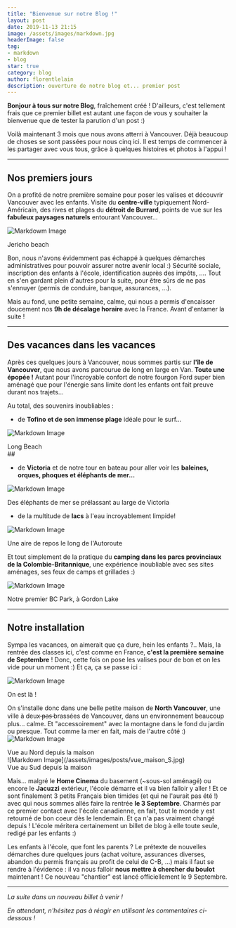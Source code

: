 ```yaml
---
title: "Bienvenue sur notre Blog !"
layout: post
date: 2019-11-13 21:15
image: /assets/images/markdown.jpg
headerImage: false
tag:
- markdown
- blog
star: true
category: blog
author: florentlelain
description: ouverture de notre blog et... premier post
---
```


**Bonjour à tous sur notre Blog**, fraîchement créé ! D'ailleurs, c'est tellement frais que ce premier billet est autant une façon de vous y souhaiter la bienvenue que de tester la parution d'un post :)

Voilà maintenant 3 mois que nous avons atterri à Vancouver. Déjà beaucoup de choses se sont passées pour nous cinq ici. Il est temps de commencer à les partager avec vous tous, grâce à quelques histoires et photos à l'appui !

---

## Nos premiers jours
On a profité de notre première semaine pour poser les valises et découvrir Vancouver avec les enfants. Visite du **centre-ville** typiquement Nord-Américain, des rives et plages du **détroit de Burrard**, points de vue sur les **fabuleux paysages naturels** entourant Vancouver...

![Markdowm Image](/assets/images/posts/IMG_6893.jpg)
<figcaption class="caption">Jericho beach</figcaption>





Bon, nous n'avons évidemment pas échappé à quelques démarches administratives pour pouvoir assurer notre avenir local :) Sécurité sociale, inscription des enfants à l'école, identification auprès des impôts, .... Tout en s'en gardant plein d'autres pour la suite, pour être sûrs de ne pas s'ennuyer (permis de conduire, banque, assurances, ...).

Mais au fond, une petite semaine, calme, qui nous a permis d'encaisser doucement nos **9h de décalage horaire** avec la France. Avant d'entamer la suite !

---

## Des vacances dans les vacances
Après ces quelques jours à Vancouver, nous sommes partis sur **l'île de Vancouver**, que nous avons parcourue de long en large en Van. **Toute une épopée !** Autant pour l'incroyable confort de notre fourgon Ford super bien aménagé que pour l'énergie sans limite dont les enfants ont fait preuve durant nos trajets...

Au total, des souvenirs inoubliables :

* de **Tofino et de son immense plage** idéale pour le surf...

![Markdown Image](/assets/images/posts/IMG_6976.jpg)
<figcaption class="caption">Long Beach</figcaption>
##   

* de **Victoria** et de notre tour en bateau pour aller voir les **baleines, orques, phoques et éléphants de mer...**

![Markdown Image](/assets/images/posts/IMG_6967.jpg)
<figcaption class="caption">Des éléphants de mer se prélassant au large de Victoria</figcaption>

* de la multitude de **lacs** à l'eau incroyablement limpide!

![Markdown Image](/assets/images/posts/IMG_7054.jpg)
<figcaption class="caption">Une aire de repos le long de l'Autoroute</figcaption>

Et tout simplement de la pratique du **camping dans les parcs provinciaux de la Colombie-Britannique**, une expérience inoubliable avec ses sites aménages, ses feux de camps et grillades :)

![Markdown Image](/assets/images/posts/IMG_6935.jpg)
<figcaption class="caption">Notre premier BC Park, à Gordon Lake</figcaption>

---

## Notre installation
Sympa les vacances, on aimerait que ça dure, hein les enfants ?.. Mais, la rentrée des classes ici, c'est comme en France, **c'est la première semaine de Septembre** ! Donc, cette fois on pose les valises pour de bon et on les vide pour un moment :) Et ça, ça se passe ici :

![Markdown Image](/assets/images/posts/carte_NV.jpg)
<figcaption class="caption">On est là !</figcaption>

On s'installe donc dans une belle petite maison de **North Vancouver**, une ville à deux  ̶p̶a̶s̶ brassées de Vancouver, dans un environnement beaucoup plus... calme. Et "accessoirement" avec la montagne dans le fond du jardin ou presque. Tout comme la mer en fait, mais de l'autre côté :)
![Markdown Image](/assets/images/posts/vue_maison_N.jpg)
<figcaption class="caption"> Vue au Nord depuis la maison </figcaption>
![Markdown Image](/assets/images/posts/vue_maison_S.jpg)
<figcaption class="caption"> Vue au Sud depuis la maison </figcaption>

Mais... malgré le **Home Cinema** du basement (~sous-sol aménagé) ou encore le **Jacuzzi** extérieur, l'école démarre et il va bien falloir y aller ! Et ce sont finalement 3 petits Français bien timides (et qui ne l'aurait pas été !) avec qui nous sommes allés faire la rentrée **le 3 Septembre**. Charmés par ce premier contact avec l'école canadienne, en fait, tout le monde y est retourné de bon coeur dès le lendemain. Et ça n'a pas vraiment changé depuis ! L'école méritera certainement un billet de blog à elle toute seule, redigé par les enfants :)

Les enfants à l'école, que font les parents ? Le prétexte de nouvelles démarches dure quelques jours (achat voiture, assurances diverses, abandon du permis français au profit de celui de C-B, ...) mais il faut se rendre à l'évidence : il va nous falloir **nous mettre à chercher du boulot** maintenant ! Ce nouveau "chantier" est lancé officiellement le 9 Septembre.

---

*La suite dans un nouveau billet à venir !*

*En attendant, n'hésitez pas à réagir en utilisant les commentaires ci-dessous !*
